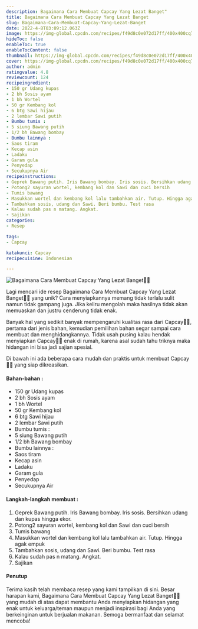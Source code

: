 ```yaml
---
description: Bagaimana Cara Membuat Capcay Yang Lezat Banget"
title: Bagaimana Cara Membuat Capcay Yang Lezat Banget
slug: Bagaimana-Cara-Membuat-Capcay-Yang-Lezat-Banget
date: 2022-4-8T03:09:12.063Z
image: https://img-global.cpcdn.com/recipes/f49d8c0e072d17ff/400x400cq70/photo.jpg
hideToc: false
enableToc: true
enableTocContent: false
thumbnail: https://img-global.cpcdn.com/recipes/f49d8c0e072d17ff/400x400cq70/photo.jpg
cover: https://img-global.cpcdn.com/recipes/f49d8c0e072d17ff/400x400cq70/photo.jpg
author: admin
ratingvalue: 4.8
reviewcount: 124
recipeingredient:
- 150 gr Udang kupas
- 2 bh Sosis ayam
- 1 bh Wortel
- 50 gr Kembang kol
- 6 btg Sawi hijau
- 2 lembar Sawi putih
- Bumbu tumis :
- 5 siung Bawang putih
- 1/2 bh Bawang bombay
- Bumbu lainnya :
- Saos tiram
- Kecap asin
- Ladaku
- Garam gula
- Penyedap
- Secukupnya Air
recipeinstructions:
- Geprek Bawang putih. Iris Bawang bombay. Iris sosis. Bersihkan udang dan kupas hingga ekor.
- Potong2 sayuran wortel, kembang kol dan Sawi dan cuci bersih
- Tumis bawang
- Masukkan wortel dan kembang kol lalu tambahkan air. Tutup. Hingga agak empuk
- Tambahkan sosis, udang dan Sawi. Beri bumbu. Test rasa
- Kalau sudah pas n matang. Angkat.
- Sajikan
categories:
- Resep

tags:
- Capcay

katakunci: Capcay
recipecuisine: Indonesian

---
```


![Bagaimana Cara Membuat Capcay Yang Lezat Banget👩‍🍳](https://img-global.cpcdn.com/recipes/f49d8c0e072d17ff/400x400cq70/photo.jpg)

Lagi mencari ide resep Bagaimana Cara Membuat Capcay Yang Lezat Banget👩‍🍳 yang unik? Cara menyiapkannya memang tidak terlalu sulit namun tidak gampang juga. Jika keliru mengolah maka hasilnya tidak akan memuaskan dan justru cenderung tidak enak.

Banyak hal yang sedikit banyak mempengaruhi kualitas rasa dari Capcay👩‍🍳, pertama dari jenis bahan, kemudian pemilihan bahan segar sampai cara membuat dan menghidangkannya. Tidak usah pusing kalau hendak menyiapkan Capcay👩‍🍳 enak di rumah, karena asal sudah tahu triknya maka hidangan ini bisa jadi sajian spesial.

Di bawah ini ada beberapa cara mudah dan praktis untuk membuat Capcay👩‍🍳 yang siap dikreasikan.

<!--inarticleads1-->

#### Bahan-bahan :

- 150 gr Udang kupas
- 2 bh Sosis ayam
- 1 bh Wortel
- 50 gr Kembang kol
- 6 btg Sawi hijau
- 2 lembar Sawi putih
- Bumbu tumis :
- 5 siung Bawang putih
- 1/2 bh Bawang bombay
- Bumbu lainnya :
- Saos tiram
- Kecap asin
- Ladaku
- Garam gula
- Penyedap
- Secukupnya Air

<!--inarticleads2-->

#### Langkah-langkah membuat :

1. Geprek Bawang putih. Iris Bawang bombay. Iris sosis. Bersihkan udang dan kupas hingga ekor.
1. Potong2 sayuran wortel, kembang kol dan Sawi dan cuci bersih
1. Tumis bawang
1. Masukkan wortel dan kembang kol lalu tambahkan air. Tutup. Hingga agak empuk
1. Tambahkan sosis, udang dan Sawi. Beri bumbu. Test rasa
1. Kalau sudah pas n matang. Angkat.
1. Sajikan

#### Penutup

Terima kasih telah membaca resep yang kami tampilkan di sini. Besar harapan kami, Bagaimana Cara Membuat Capcay Yang Lezat Banget👩‍🍳 yang mudah di atas dapat membantu Anda menyiapkan hidangan yang enak untuk keluarga/teman maupun menjadi inspirasi bagi Anda yang berkeinginan untuk berjualan makanan. Semoga bermanfaat dan selamat mencoba!